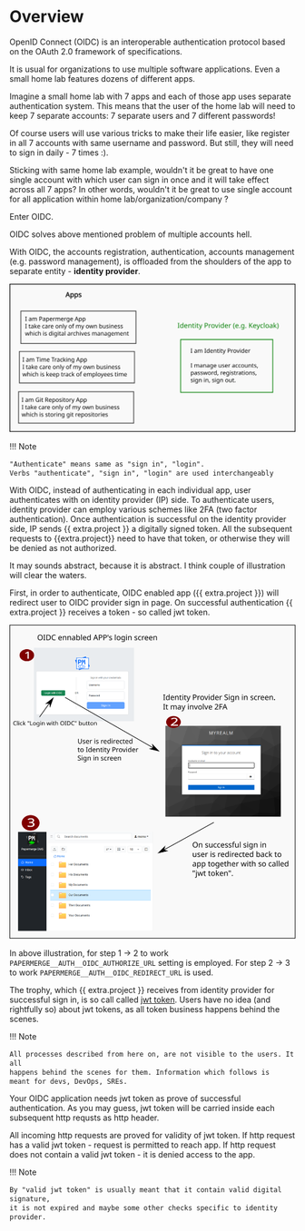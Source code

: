 # Overview

OpenID Connect (OIDC) is an interoperable authentication protocol based on the OAuth
2.0 framework of specifications.

It is usual for organizations to use multiple software applications. Even a
small home lab features dozens of different apps.

Imagine a small home lab with 7 apps and each of those app uses separate
authentication system. This means that the user of the home lab will need to
keep 7 separate accounts: 7 separate users and 7 different passwords!

Of course users will use various tricks to make their life easier, like register
in all 7 accounts with same username and password. But still, they will need
to sign in daily - 7 times :).

Sticking with same home lab example, wouldn't it be great to have one
single account with which user can sign in once and it will
take effect across all 7 apps? In other words, wouldn't it be great
to use single account for all application within home lab/organization/company ?

Enter OIDC.

OIDC solves above mentioned problem of multiple accounts hell.

With OIDC, the accounts registration, authentication, accounts management
(e.g. password management), is offloaded from the shoulders of the app to
separate entity - **identity provider**.

![One Identity Provider](../../img/auth/oidc/one-ip-many-apps.svg)

!!! Note

    "Authenticate" means same as "sign in", "login".
    Verbs "authenticate", "sign in", "login" are used interchangeably


With OIDC, instead of authenticating in each individual app, user
authenticates with on identity provider (IP) side. To authenticate users,
identity provider can employ various schemes like 2FA (two factor
authentication). Once authentication is successful on the identity provider
side, IP sends {{ extra.project }} a digitally signed token. All the
subsequent requests to {{extra.project}} need to have that token, or otherwise
they will be denied as not authorized.

It may sounds abstract, because it is abstract.
I think couple of illustration will clear the waters.


First, in order to authenticate, OIDC enabled app ({{ extra.project }}) will
redirect user to OIDC provider sign in page. On successful authentication
{{ extra.project }} receives a token - so called jwt token.

![One Identity Provider](../../img/auth/oidc/auth-process.svg)

In above illustration, for step 1 -> 2 to work `PAPERMERGE__AUTH__OIDC_AUTHORIZE_URL` setting
is employed. For step 2 -> 3 to work `PAPERMERGE__AUTH__OIDC_REDIRECT_URL` is used.

The trophy, which {{ extra.project }} receives from identity provider for
successful sign in, is so call called [jwt token](https://jwt.io/). Users
have no idea (and rightfully so) about jwt tokens, as all token business
happens behind the scenes.


!!! Note

    All processes described from here on, are not visible to the users. It all
    happens behind the scenes for them. Information which follows is
    meant for devs, DevOps, SREs.

Your OIDC application needs jwt token as prove of
successful authentication. As you may guess, jwt token will be carried inside
each subsequent http requsts as http header.

All incoming http requests are proved for validity of jwt token. If http request
has a valid jwt token - request is permitted to reach app. If http request does not
contain a valid jwt token - it is denied access to the app.


!!! Note

    By "valid jwt token" is usually meant that it contain valid digital signature,
    it is not expired and maybe some other checks specific to identity provider.


